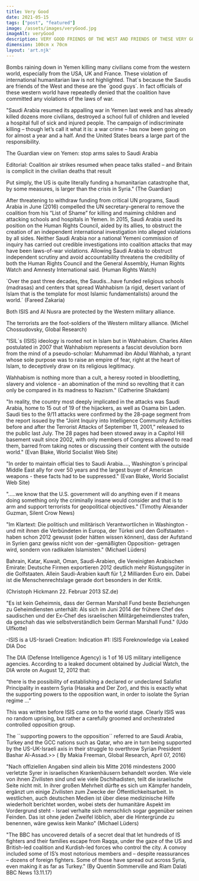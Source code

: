 ```yaml
---
title: Very Good
date: 2021-05-15
tags: ["post", "featured"]
image: /assets/images/veryGood.jpg
imageAlt: veryGood
description: VERY GOOD FRIENDS OF THE WEST AND FRIENDS OF THESE VERY GOOD FRIENDS OF THE WEST 
dimension: 100cm x 70cm
layout: 'art.njk'
---
```


Bombs raining down in Yemen killing many civilians come from the western world, especially from the USA, UK and France. These violation of international humanitarian law is not highlighted. That´s because the Saudis are friends of the West and these are the `good guys´. In fact officials of these western world have repeatedly denied that the coalition have committed any violations of the laws of war.




"Saudi Arabia resumed its appalling war in Yemen last week and has already killed dozens more civilians, destroyed a school full of children and leveled a hospital full of sick and injured people. The campaign of indiscriminate killing – though let’s call it what it is: a war crime – has now been going on for almost a year and a half. And the United States bears a large part of the responsibility.


The Guardian view on Yemen: stop arms sales to Saudi Arabia


Editorial: Coalition air strikes resumed when peace talks stalled – and Britain is complicit in the civilian deaths that result

Put simply, the US is quite literally funding a humanitarian catastrophe that, by some measures, is larger than the crisis in Syria." (The Guardian)



After threatening to withdraw funding from critical UN programs, Saudi Arabia in June (2016) compelled the UN secretary-general to remove the coalition from his “List of Shame” for killing and maiming children and attacking schools and hospitals in Yemen. In 2015, Saudi Arabia used its position on the Human Rights Council, aided by its allies, to obstruct the creation of an independent international investigation into alleged violations by all sides. Neither Saudi Arabia nor a national Yemeni commission of inquiry has carried out credible investigations into coalition attacks that may have been laws-of-war violations. Allowing Saudi Arabia to obstruct independent scrutiny and avoid accountability threatens the credibility of both the Human Rights Council and the General Assembly, Human Rights Watch and Amnesty International said. (Human Rights Watch)



`Over the past three decades, the Saudis…have funded religious schools (madrasas) and centers that spread Wahhabism (a rigid, desert variant of Islam that is the template for most Islamic fundamentalists) around the world.´ (Fareed Zakaria)



Both ISIS and Al Nusra are protected by the Western military alliance.

The terrorists are the foot-soldiers of the Western military alliance. (Michel Chossudovsky, Global Research)



"ISIL´s (ISIS) ideology is rooted not in Islam but in Wahhabism. Charles Allen postulated in 2007 that Wahhabism represents a fascist devolution born from the mind of a pseudo-scholar: Muhammad ibn Abdul Wahhab, a tyrant whose sole purpose was to raise an empire of fear, right at the heart of Islam, to deceptively draw on its religious legitimacy.

Wahhabism is nothing more than a cult, a heresy rooted in bloodletting, slavery and violence - an abomination of the mind so revolting that it can only be compared in its madness to Nazism."  (Catherine Shakdam)



"In reality, the country most deeply implicated in the attacks was Saudi Arabia, home to 15 out of 19 of the hijackers, as well as Osama bin Laden. Saudi ties to the 9/11 attacks were confirmed by the 28-page segment from the report issued by the “Joint Inquiry into Intelligence Community Activities before and after the Terrorist Attacks of September 11, 2001,” released to the public last July. The 28 pages had been stowed away in a Capitol Hill basement vault since 2002, with only members of Congress allowed to read them, barred from taking notes or discussing their content with the outside world." (Evan Blake, World Socialist Web Site)

"In order to maintain official ties to Saudi Arabia...., Washington´s principal Middle East ally for over 50 years and the largest buyer of American weapons - these facts had to be suppressed." (Evan Blake, World Socialist Web Site)




".....we know that the U.S. government will do anything even if it means doing something only the criminally insane would consider and that is to arm and support terrorists for geopolitical objectives." (Timothy Alexander Guzman, Silent Crow News)

"Im Klartext: Die politisch und militärisch Verantwortlichen in Washington - und mit ihnen die Verbündeten in Europa, der Türkei und den Golfstaaten - haben schon 2012 gewusst (oder hätten wissen können), dass der Aufstand in Syrien ganz gewiss nicht von der -gemäßigten Opposition- getragen wird, sondern von radikalen Islamisten." (Michael Lüders)




Bahrain, Katar, Kuwait, Oman, Saudi-Arabien, die Vereinigten Arabischen Emirate: Deutsche Firmen exportieren 2012 deutlich mehr Rüstungsgüter in die Golfstaaten. Allein Saudi-Arabien kauft für 1,2 Milliarden Euro ein. Dabei ist die Menschenrechtslage gerade dort besonders in der Kritik.


(Christoph Hickmann 22. Februar 2013 SZ.de)



"Es ist kein Geheimnis, dass der German Marshall Fund beste Beziehungen zu Geheimdiensten unterhält: Als sich im Juni 2014 der frühere Chef des saudischen und der Ex-Chef des israelischen Militärgeheimdienstes trafen, da geschah das wie selbstverständlich beim German Marshall Fund." (Udo Ulfkotte)




-ISIS is a US-Israeli Creation: Indication #1: ISIS Foreknowledge via Leaked DIA Doc


The DIA (Defense Intelligence Agency) is 1 of 16 US military intelligence agencies. According to a leaked document obtained by Judicial Watch, the DIA wrote on August 12, 2012 that:


“there is the possibility of establishing a declared or undeclared Salafist Principality in eastern Syria (Hasaka and Der Zor), and this is exactly what the supporting powers to the opposition want, in order to isolate the Syrian regime …”


This was written before ISIS came on to the world stage. Clearly ISIS was no random uprising, but rather a carefully groomed and orchestrated controlled opposition group.

The ``supporting powers to the opposition´´ referred to are Saudi Arabia, Turkey and the GCC nations such as Qatar, who are in turn being supported by the US-UK-Israeli axis in their struggle to overthrow Syrian President Bashar Al-Assad.>> ( By Makia Freeman, Global Research, April 07, 2016)



"Nach  offiziellen Angaben sind allein bis Mitte 2016 mindestens 2000 verletzte Syrer in israelischen Krankenhäusern behandelt worden. Wie viele von ihnen Zivilisten sind und wie viele Dschihadisten, teilt die israelische Seite nicht mit. In ihrer großen Mehrheit dürfte es sich um Kämpfer handeln, ergänzt um einige Zivilisten zum Zwecke der Öffentlichkeitsarbeit. In westlichen, auch deutschen Medien ist über diese medizinische Hilfe wiederholt berichtet worden, wobei stets der humanitäre Aspekt im Vordergrund steht - Israel verhalte sich menschlich sogar gegenüber seinen Feinden. Das ist ohne jeden Zweifel löblich, aber die Hintergründe zu benennen, wäre gewiss kein Manko" (Michael Lüders)




"The BBC has uncovered details of a secret deal that let hundreds of IS fighters and their families escape from Raqqa, under the gaze of the US and British-led coalition and Kurdish-led forces who control the city.
A convoy included some of IS’s most notorious members and – despite reassurances – dozens of foreign fighters. Some of those have spread out across Syria, even making it as far as Turkey." (By Quentin Sommerville and Riam Dalati BBC News 13.11.17)
